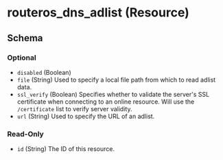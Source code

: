 # routeros_dns_adlist (Resource)




<!-- schema generated by tfplugindocs -->
## Schema

### Optional

- `disabled` (Boolean)
- `file` (String) Used to specify a local file path from which to read adlist data.
- `ssl_verify` (Boolean) Specifies whether to validate the server's SSL certificate when connecting to an online resource. Will use the `/certificate` list to verify server validity.
- `url` (String) Used to specify the URL of an adlist.

### Read-Only

- `id` (String) The ID of this resource.


